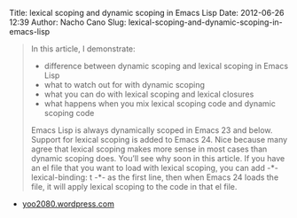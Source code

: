 Title: lexical scoping and dynamic scoping in Emacs Lisp
Date: 2012-06-26 12:39
Author: Nacho Cano
Slug: lexical-scoping-and-dynamic-scoping-in-emacs-lisp

> In this article, I demonstrate:
>
> -   difference between dynamic scoping and lexical scoping in Emacs
>     Lisp
> -   what to watch out for with dynamic scoping
> -   what you can do with lexical scoping and lexical closures
> -   what happens when you mix lexical scoping code and dynamic scoping
>     code
>
> Emacs Lisp is always dynamically scoped in Emacs 23 and below. Support
> for lexical scoping is added to Emacs 24. Nice because many agree that
> lexical scoping makes more sense in most cases than dynamic scoping
> does. You’ll see why soon in this article. If you have an el file that
> you want to load with lexical scoping, you can add -\*-
> lexical-binding: t -\*- as the first line, then when Emacs 24 loads
> the file, it will apply lexical scoping to the code in that el file.

- [yoo2080.wordpress.com][]

  [yoo2080.wordpress.com]: http://yoo2080.wordpress.com/2011/12/31/lexical-scoping-and-dynamic-scoping-in-emacs-lisp/
    "lexical scoping and dynamic scoping in Emacs Lisp"
